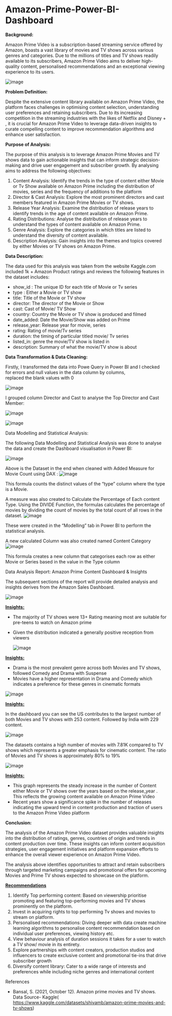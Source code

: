 # Amazon-Prime-Power-BI-Dashboard


**Background:**

Amazon Prime Video is a subscription-based streaming service offered by Amazon, boasts a vast library of movies and TV shows across various genres and categories. Due to the millions of titles and TV shows readily available to its subscribers, Amazon Prime Video aims to deliver high-quality content, personalised recommendations and an exceptional viewing experience to its users.



![image](https://github.com/user-attachments/assets/7850e2d5-7971-4a4b-b1a0-e31eedaa8c43)


**Problem Definition:**

Despite the extensive content library available on Amazon Prime Video, the platform faces challenges in optimising content selection, understanding user preferences and retaining subscribers. Due to its increasing competition in the streaming industries with the likes of Netflix and Disney + , it is crucial for Amazon Prime Video to leverage data-driven insights to curate compelling content to improve recommendation algorithms and enhance user satisfaction.

**Purpose of Analysis:**

The purpose of this analysis is to leverage Amazon Prime Movies and TV shows data to gain actionable insights that can inform strategic decision-making and drive user engagement and subscriber growth. By analysing aims to address the following objectives:

1.	Content Analysis: Identify the trends in the type of content either Movie or Tv Show available on Amazon Prime including the distribution of movies, series and the frequency of additions to the platform
2.	Director & Cast Analysis: Explore the most prominent directors and cast members featured in Amazon Prime Movies or TV shows.
3.	Release Year Analysis:  Examine the distribution of release years to identify trends in the age of content available on Amazon Prime.
4.	Rating Distributions: Analyse the distribution of release years to understand the types of content available on Amazon Prime.
5.	Genre Analysis: Explore the categories in which titles are listed to understand the diversity of content available.
6.	Description Analysis: Gain insights into the themes and topics covered by either Movies or TV shows on Amazon Prime.

**Data Description:**

The data used for this analysis was taken from the website Kaggle.com included 1k + Amazon Product ratings and reviews the following features in the dataset includes:

-	show_id : The unique ID for each title of Movie or Tv series
-	type : Either a Movie or TV show
-	title:  Title of the Movie or TV show
-	director: The director of the Movie or Show
-	 cast: Cast of Movie/ TV Show
-	country: Country the Movie or TV show is produced and filmed
-	date_added: Date the Movie/Show was added on Prime 
-	release_year: Release year for movie, series 
-	rating: Rating of movie/Tv series
-	duration: the timing of particular titled movie/ Tv series
-	listed_in: genre the movie/TV show is listed in 
-	description: Summary of what the movie/TV show is about



**Data Transformation & Data Cleaning:**

Firstly, I transformed the data into Powe Query in Power BI and I checked for errors and null values in the data column by columns,  
replaced the blank values with 0

![image](https://github.com/user-attachments/assets/0fd87bd4-1755-4870-a746-3dfed6eccf37)



I grouped column Director and Cast to analyse the Top Director and Cast Member:
 
 ![image](https://github.com/user-attachments/assets/5db8bbfb-d9a4-4f6d-885e-2cfac85e8655)



![image](https://github.com/user-attachments/assets/be6c7664-6b00-436e-baf0-bd99b27dc9a4)



Data Modelling and Statistical Analysis:

The following Data Modelling and Statistical Analysis was done to analyse the data and create the Dashboard visualisation in Power BI:


![image](https://github.com/user-attachments/assets/9ae7b243-3017-41f0-b9a3-25655b0c1227)


 
Above is the Dataset in the end when cleaned with Added Measure for Movie Count using DAX :
 ![image](https://github.com/user-attachments/assets/78aa3359-b633-478c-8f2b-517ba8a38980)

This formula counts the distinct values of the “type” column where the type is a Movie.

A measure was also created to Calculate the Percentage of Each content Type. Using the DIVIDE Function, the formulas calculates the percentage of movies by dividing the count of movies by the total count of all rows in the dataset.
 ![image](https://github.com/user-attachments/assets/336b1935-876e-4e0b-b780-0b9227918c99)


These were created in the “Modelling” tab in Power BI to perform the statistical analysis.

A new calculated Column was also created named Content Category 
 ![image](https://github.com/user-attachments/assets/9d9ec291-9bed-4686-875d-3c0f1074f3ed)



This formula creates a new column that categorises each row as either Movie or Series based in the value in the Type column

Data Analysis Report: Amazon Prime Content Dashboard & Insights

The subsequent sections of the report will provide detailed analysis and insights derives from the Amazon Sales Dashboard.


 ![image](https://github.com/user-attachments/assets/c8ee00a7-04c6-4e47-ab8e-6ed46b9d1a0e)


<u>**Insights:**</u>

-	The majority of TV shows were 13+ Rating meaning most are suitable for pre-teens to watch on Amazon prime
-	Given the distribution indicated a generally positive reception from viewers

	![image](https://github.com/user-attachments/assets/22c7d826-e494-4e1d-a8db-a88120a7418d)

<u>**Insights:**</u>

-	Drama is the most prevalent genre across both Movies and TV shows, followed Comedy and Drama with Suspense
-	Movies have a higher representation in Drama and Comedy which indicates a preference for these genres in cinematic formats

![image](https://github.com/user-attachments/assets/51295096-778b-410a-b90e-0a5d29ba28c8)


<u>**Insights:**</u>

In the dashboard you can see the US contributes to the largest number of both Movies and TV shows with 253 content. Followed by India with 229 content.


![image](https://github.com/user-attachments/assets/488b2a0b-0c2e-4281-b73f-e7a573a4b275)


The datasets contains a high number of movies with 7.81K compared to TV shows which represents a greater emphasis for cinematic content.
The ratio of Movies and TV shows is approximately 80% to 19% 




![image](https://github.com/user-attachments/assets/9de81595-e47c-4c0c-afbf-f76accef004b)

<u>**Insights:**</u>

-	This graph represents the steady increase in the number of Content either Movie or TV shows over the years based on the release_year . This reflects the growing content available on Amazon Prime Video
-	Recent years show a significance spike in the number of releases indicating the upward trend in content production and traction of users to the  Amazon Prime Video platform


**Conclusion:**

The analysis of the Amazon Prime Video dataset provides valuable insights into the distribution of ratings, genres, countries of origin and trends in content production over time. These insights can inform content acquisition strategies, user engagement initiatives and platform expansion efforts to enhance the overall viewer experience on Amazon Prime Video.

The analysis above identifies opportunities to attract and retain subscribers through targeted marketing campaigns and promotional offers for upcoming Movies and Prime TV shows expected to showcase on the platform.



<u>**Recommendations**</u>
1.	Identify Top performing content: Based on viewership prioritise promoting and featuring top-performing movies and TV shows prominently on the platform.
2.	Invest in acquiring rights to top performing Tv shows and movies to stream on platform.
3.	Personalised recommendations:  Diving deeper with data create machine learning algorithms to personalise content recommendation based on individual user preferences, viewing history etc.
4.	View behaviour analysis of duration sessions it takes for a user to watch a TV show/ movie in its entirety. 
5.	Explore partnerships with content creators, production studios and influencers to create exclusive content and promotional tie-ins that drive subscriber growth
6.	Diversify content library: Cater to a wide range of interests and preferences while including niche genres and international content


References

-	Bansal, S. (2021, October 12). Amazon prime movies and TV shows.
  Data Source- Kaggle( https://www.kaggle.com/datasets/shivamb/amazon-prime-movies-and-tv-shows)


